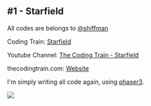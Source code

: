 ## #1 - Starfield
All codes are belongs to [@shiffman](https://github.com/shiffman)

Coding Train: [Starfield](https://github.com/CodingTrain/website/tree/master/CodingChallenges/CC_001_StarField)

Youtube Channel: [The Coding Train - Starfield](https://www.youtube.com/watch?v=17WoOqgXsRM&list=PLRqwX-V7Uu6ZiZxtDDRCi6uhfTH4FilpH&index=1)

thecodingtrain.com: [Website](https://thecodingtrain.com/CodingChallenges/001-starfield.html)

I'm simply writing all code again, using [phaser3](https://phaser.io/).

![](https://github.com/halilcakar/Coding-Challence/blob/master/%231-Starfield/starfield.gif)
